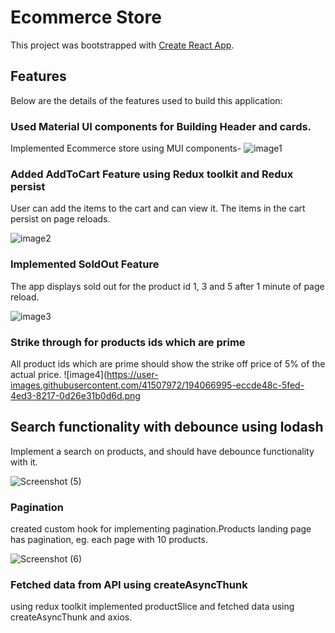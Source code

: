 # Ecommerce Store

This project was bootstrapped with [Create React App](https://github.com/facebook/create-react-app).

## Features

Below are the details of the features used to build this application:

### Used Material UI components for Building Header and cards.

Implemented Ecommerce store using MUI components-
![image1](https://user-images.githubusercontent.com/41507972/194065363-6a66afd3-3c10-4c09-9664-f0792e9a471e.png)

### Added AddToCart Feature using Redux toolkit and Redux persist

User can add the items to the cart and can view it. The items in the cart persist on page reloads.

![image2](https://user-images.githubusercontent.com/41507972/194066262-6b122233-f02f-4ed3-a651-2eed2473d613.png)

### Implemented SoldOut Feature

The app displays sold out for the product id 1, 3 and 5 after 1 minute of page reload.

![image3](https://user-images.githubusercontent.com/41507972/194066689-59bc5ff0-3bfb-40f7-b464-c627efe0c9af.png)

### Strike through for products ids which are prime

All product ids which are prime should show the strike off price of 5% of the actual price.
![image4](https://user-images.githubusercontent.com/41507972/194066995-eccde48c-5fed-4ed3-8217-0d26e31b0d6d.png

## Search functionality with debounce using lodash

Implement a search on products, and should have debounce functionality with it.

![Screenshot (5)](https://user-images.githubusercontent.com/41507972/194067550-72684b6e-6b74-40cf-afb7-d6923fbaddb8.png)

### Pagination

created custom hook for implementing pagination.Products landing page has pagination, eg. each page with 10 products.

![Screenshot (6)](https://user-images.githubusercontent.com/41507972/194067863-f84d6649-8376-4e11-98ed-b4fb95c59a9d.png)

### Fetched data from API using createAsyncThunk

using redux toolkit implemented productSlice and fetched data using createAsyncThunk and axios.

